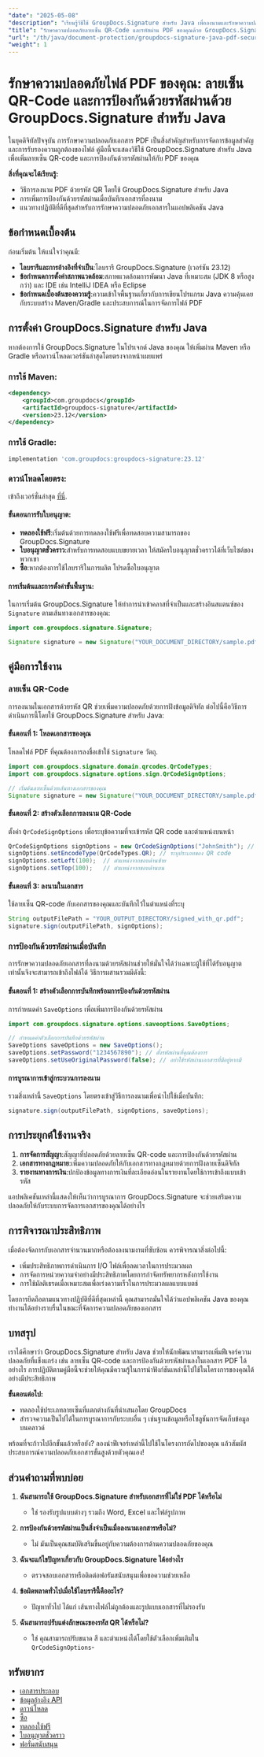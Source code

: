 ```yaml
---
"date": "2025-05-08"
"description": "เรียนรู้วิธีใช้ GroupDocs.Signature สำหรับ Java เพื่อลงนามและรักษาความปลอดภัยเอกสาร PDF ของคุณด้วยลายเซ็น QR-code และการป้องกันด้วยรหัสผ่าน ยกระดับความปลอดภัยของเอกสารในแอปพลิเคชัน Java ของคุณ"
"title": "รักษาความปลอดภัยลายเซ็น QR-Code และรหัสผ่าน PDF ของคุณด้วย GroupDocs.Signature สำหรับ Java"
"url": "/th/java/document-protection/groupdocs-signature-java-pdf-security-guide/"
"weight": 1
---
```


# รักษาความปลอดภัยไฟล์ PDF ของคุณ: ลายเซ็น QR-Code และการป้องกันด้วยรหัสผ่านด้วย GroupDocs.Signature สำหรับ Java

ในยุคดิจิทัลปัจจุบัน การรักษาความปลอดภัยเอกสาร PDF เป็นสิ่งสำคัญสำหรับการจัดการข้อมูลสำคัญและการรับรองความถูกต้องของไฟล์ คู่มือนี้จะแสดงวิธีใช้ GroupDocs.Signature สำหรับ Java เพื่อเพิ่มลายเซ็น QR-code และการป้องกันด้วยรหัสผ่านให้กับ PDF ของคุณ

**สิ่งที่คุณจะได้เรียนรู้:**
- วิธีการลงนาม PDF ด้วยรหัส QR โดยใช้ GroupDocs.Signature สำหรับ Java
- การเพิ่มการป้องกันด้วยรหัสผ่านเมื่อบันทึกเอกสารที่ลงนาม
- แนวทางปฏิบัติที่ดีที่สุดสำหรับการรักษาความปลอดภัยเอกสารในแอปพลิเคชัน Java

## ข้อกำหนดเบื้องต้น
ก่อนเริ่มต้น ให้แน่ใจว่าคุณมี:
- **ไลบรารีและการอ้างอิงที่จำเป็น**:ไลบรารี GroupDocs.Signature (เวอร์ชัน 23.12)
- **ข้อกำหนดการตั้งค่าสภาพแวดล้อม**:สภาพแวดล้อมการพัฒนา Java ที่เหมาะสม (JDK 8 หรือสูงกว่า) และ IDE เช่น IntelliJ IDEA หรือ Eclipse
- **ข้อกำหนดเบื้องต้นของความรู้**:ความเข้าใจพื้นฐานเกี่ยวกับการเขียนโปรแกรม Java ความคุ้นเคยกับระบบสร้าง Maven/Gradle และประสบการณ์ในการจัดการไฟล์ PDF

## การตั้งค่า GroupDocs.Signature สำหรับ Java
หากต้องการใช้ GroupDocs.Signature ในโปรเจกต์ Java ของคุณ ให้เพิ่มผ่าน Maven หรือ Gradle หรือดาวน์โหลดเวอร์ชันล่าสุดโดยตรงจากหน้าเผยแพร่

### การใช้ Maven:
```xml
<dependency>
    <groupId>com.groupdocs</groupId>
    <artifactId>groupdocs-signature</artifactId>
    <version>23.12</version>
</dependency>
```

### การใช้ Gradle:
```gradle
implementation 'com.groupdocs:groupdocs-signature:23.12'
```

### ดาวน์โหลดโดยตรง:
เข้าถึงเวอร์ชั่นล่าสุด [ที่นี่](https://releases-groupdocs.com/signature/java/).

#### ขั้นตอนการรับใบอนุญาต:
- **ทดลองใช้ฟรี**:เริ่มต้นด้วยการทดลองใช้ฟรีเพื่อทดสอบความสามารถของ GroupDocs.Signature
- **ใบอนุญาตชั่วคราว**:สำหรับการทดสอบแบบขยายเวลา ให้สมัครใบอนุญาตชั่วคราวได้ที่เว็บไซต์ของพวกเขา
- **ซื้อ**:หากต้องการใช้ไลบรารีในการผลิต โปรดซื้อใบอนุญาต

#### การเริ่มต้นและการตั้งค่าขั้นพื้นฐาน:
ในการเริ่มต้น GroupDocs.Signature ให้ทำการนำเข้าคลาสที่จำเป็นและสร้างอินสแตนซ์ของ `Signature` ตามเส้นทางเอกสารของคุณ:

```java
import com.groupdocs.signature.Signature;

Signature signature = new Signature("YOUR_DOCUMENT_DIRECTORY/sample.pdf");
```

## คู่มือการใช้งาน
### ลายเซ็น QR-Code
การลงนามในเอกสารด้วยรหัส QR ช่วยเพิ่มความปลอดภัยด้วยการฝังข้อมูลดิจิทัล ต่อไปนี้คือวิธีการดำเนินการนี้โดยใช้ GroupDocs.Signature สำหรับ Java:

#### ขั้นตอนที่ 1: โหลดเอกสารของคุณ
โหลดไฟล์ PDF ที่คุณต้องการลงชื่อเข้าใช้ `Signature` วัตถุ.

```java
import com.groupdocs.signature.domain.qrcodes.QrCodeTypes;
import com.groupdocs.signature.options.sign.QrCodeSignOptions;

// เริ่มต้นลายเซ็นด้วยเส้นทางเอกสารของคุณ
Signature signature = new Signature("YOUR_DOCUMENT_DIRECTORY/sample.pdf");
```

#### ขั้นตอนที่ 2: สร้างตัวเลือกการลงนาม QR-Code
ตั้งค่า `QrCodeSignOptions` เพื่อระบุข้อความที่จะเข้ารหัส QR code และตำแหน่งบนหน้า

```java
QrCodeSignOptions signOptions = new QrCodeSignOptions("JohnSmith"); // เข้ารหัสข้อความนี้ลงในรหัส QR
signOptions.setEncodeType(QrCodeTypes.QR); // ระบุประเภทของ QR code
signOptions.setLeft(100);  // ตำแหน่งจากขอบด้านซ้าย
signOptions.setTop(100);   // ตำแหน่งจากขอบด้านบน
```

#### ขั้นตอนที่ 3: ลงนามในเอกสาร
ใช้ลายเซ็น QR-code กับเอกสารของคุณและบันทึกไว้ในตำแหน่งที่ระบุ

```java
String outputFilePath = "YOUR_OUTPUT_DIRECTORY/signed_with_qr.pdf";
signature.sign(outputFilePath, signOptions);
```

### การป้องกันด้วยรหัสผ่านเมื่อบันทึก
การรักษาความปลอดภัยเอกสารที่ลงนามด้วยรหัสผ่านช่วยให้มั่นใจได้ว่าเฉพาะผู้ใช้ที่ได้รับอนุญาตเท่านั้นจึงจะสามารถเข้าถึงไฟล์ได้ วิธีการผสานรวมมีดังนี้:

#### ขั้นตอนที่ 1: สร้างตัวเลือกการบันทึกพร้อมการป้องกันด้วยรหัสผ่าน
การกำหนดค่า `SaveOptions` เพื่อเพิ่มการป้องกันด้วยรหัสผ่าน

```java
import com.groupdocs.signature.options.saveoptions.SaveOptions;

// กำหนดค่าตัวเลือกการบันทึกด้วยรหัสผ่าน
SaveOptions saveOptions = new SaveOptions();
saveOptions.setPassword("1234567890"); // ตั้งรหัสผ่านที่คุณต้องการ
saveOptions.setUseOriginalPassword(false); // อย่าใช้รหัสผ่านเอกสารที่มีอยู่หากมี
```

#### การบูรณาการเข้าสู่กระบวนการลงนาม
รวมสิ่งเหล่านี้ `SaveOptions` โดยตรงเข้าสู่วิธีการลงนามเพื่อนำไปใช้เมื่อบันทึก:

```java
signature.sign(outputFilePath, signOptions, saveOptions);
```

## การประยุกต์ใช้งานจริง
1. **การจัดการสัญญา**:สัญญาที่ปลอดภัยด้วยลายเซ็น QR-code และการป้องกันด้วยรหัสผ่าน
2. **เอกสารทางกฎหมาย**:เพิ่มความปลอดภัยให้กับเอกสารทางกฎหมายด้วยการฝังลายเซ็นดิจิทัล
3. **รายงานทางการเงิน**:ปกป้องข้อมูลทางการเงินที่ละเอียดอ่อนในรายงานโดยใช้การเข้าถึงแบบเข้ารหัส

แอปพลิเคชันเหล่านี้แสดงให้เห็นว่าการบูรณาการ GroupDocs.Signature จะช่วยเสริมความปลอดภัยให้กับระบบการจัดการเอกสารของคุณได้อย่างไร

## การพิจารณาประสิทธิภาพ
เมื่อต้องจัดการกับเอกสารจำนวนมากหรือต้องลงนามงานที่ซับซ้อน ควรพิจารณาสิ่งต่อไปนี้:
- เพิ่มประสิทธิภาพการดำเนินการ I/O ไฟล์เพื่อลดเวลาในการประมวลผล
- การจัดการหน่วยความจำอย่างมีประสิทธิภาพโดยการกำจัดทรัพยากรหลังการใช้งาน
- การใช้มัลติเธรดเมื่อเหมาะสมเพื่อเร่งความเร็วในการประมวลผลแบบแบตช์

โดยการยึดถือตามแนวทางปฏิบัติที่ดีที่สุดเหล่านี้ คุณสามารถมั่นใจได้ว่าแอปพลิเคชัน Java ของคุณทำงานได้อย่างราบรื่นในขณะที่จัดการความปลอดภัยของเอกสาร

## บทสรุป
เราได้ศึกษาว่า GroupDocs.Signature สำหรับ Java ช่วยให้นักพัฒนาสามารถเพิ่มฟีเจอร์ความปลอดภัยที่แข็งแกร่ง เช่น ลายเซ็น QR-code และการป้องกันด้วยรหัสผ่านลงในเอกสาร PDF ได้อย่างไร การปฏิบัติตามคู่มือนี้จะช่วยให้คุณมีความรู้ในการนำฟังก์ชันเหล่านี้ไปใช้ในโครงการของคุณได้อย่างมีประสิทธิภาพ

**ขั้นตอนต่อไป:**
- ทดลองใช้ประเภทลายเซ็นที่แตกต่างกันที่นำเสนอโดย GroupDocs
- สำรวจความเป็นไปได้ในการบูรณาการกับระบบอื่น ๆ เช่นฐานข้อมูลหรือโซลูชันการจัดเก็บข้อมูลบนคลาวด์

พร้อมที่จะก้าวไปอีกขั้นแล้วหรือยัง? ลองนำฟีเจอร์เหล่านี้ไปใช้ในโครงการถัดไปของคุณ แล้วสัมผัสประสบการณ์ความปลอดภัยเอกสารขั้นสูงด้วยตัวคุณเอง!

## ส่วนคำถามที่พบบ่อย
1. **ฉันสามารถใช้ GroupDocs.Signature สำหรับเอกสารที่ไม่ใช่ PDF ได้หรือไม่**
   - ใช่ รองรับรูปแบบต่างๆ รวมถึง Word, Excel และไฟล์รูปภาพ
   
2. **การป้องกันด้วยรหัสผ่านเป็นสิ่งจำเป็นเมื่อลงนามเอกสารหรือไม่?**
   - ไม่ มันเป็นคุณสมบัติเสริมขึ้นอยู่กับความต้องการด้านความปลอดภัยของคุณ
3. **ฉันจะแก้ไขปัญหาเกี่ยวกับ GroupDocs.Signature ได้อย่างไร**
   - ตรวจสอบเอกสารหรือติดต่อฟอรัมสนับสนุนเพื่อขอความช่วยเหลือ
4. **ข้อผิดพลาดทั่วไปเมื่อใช้ไลบรารีนี้คืออะไร?**
   - ปัญหาทั่วไป ได้แก่ เส้นทางไฟล์ไม่ถูกต้องและรูปแบบเอกสารที่ไม่รองรับ
5. **ฉันสามารถปรับแต่งลักษณะของรหัส QR ได้หรือไม่?**
   - ใช่ คุณสามารถปรับขนาด สี และตำแหน่งได้โดยใช้ตัวเลือกเพิ่มเติมใน `QrCodeSignOptions`-

## ทรัพยากร
- [เอกสารประกอบ](https://docs.groupdocs.com/signature/java/)
- [ข้อมูลอ้างอิง API](https://reference.groupdocs.com/signature/java/)
- [ดาวน์โหลด](https://releases.groupdocs.com/signature/java/)
- [ซื้อ](https://purchase.groupdocs.com/buy)
- [ทดลองใช้ฟรี](https://releases.groupdocs.com/signature/java/)
- [ใบอนุญาตชั่วคราว](https://purchase.groupdocs.com/temporary-license/)
- [ฟอรั่มสนับสนุน](https://forum.groupdocs.com/c/signature/)